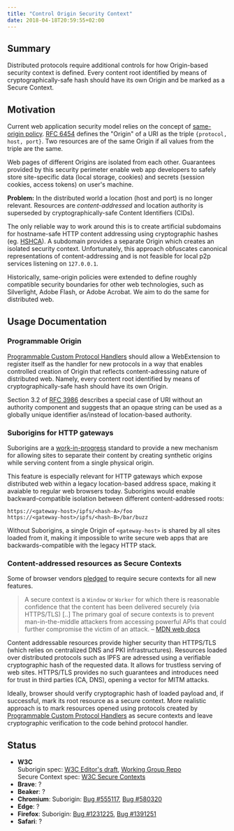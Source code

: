 ```yaml
---
title: "Control Origin Security Context"
date: 2018-04-18T20:59:55+02:00
---
```


## Summary

Distributed protocols require additional controls for how Origin-based security
context is defined.  Every content root identified by means of
cryptographically-safe hash should have its own Origin and be marked as a
Secure Context.

## Motivation

Current web application security model relies on the concept of [same-origin
policy](https://en.wikipedia.org/wiki/Same-origin_policy). 
[RFC 6454](https://tools.ietf.org/html/rfc6454) defines the "Origin" of a URI as the triple `{protocol, host, port}`.
Two resources are of the same Origin if all values from the triple are the same.

Web pages of different Origins are isolated from each other. Guarantees
provided by this security perimeter enable web app developers to safely store
site-specific data (local storage, cookies) and secrets (session cookies,
access tokens) on user's machine.

**Problem:** In the distributed world a location (host and port) is no longer
relevant. Resources are _content-addressed_ and location authority is
superseded by cryptographically-safe Content Identifiers (CIDs).

The only reliable way to work around this is to create artificial subdomains
for hostname-safe HTTP content addressing using cryptographic hashes (eg.
[HSHCA](https://github.com/neocities/hshca)). A subdomain provides a separate
Origin which creates an isolated security context.  Unfortunately, this
approach obfuscates canonical representations of content-addressing and is not
feasible for local p2p services listening on `127.0.0.1`.

Historically, same-origin policies were extended to define roughly compatible
security boundaries for other web technologies, such as Silverlight, Adobe
Flash, or Adobe Acrobat.  We aim to do the same for distributed web.


## Usage Documentation


### Programmable Origin

[Programmable Custom Protocol Handlers](/programmable-custom-protocol-handlers)
should allow a WebExtension to register itself as the handler for new protocols
in a way that enables controlled creation of Origin that reflects
content-adressing nature of distributed web. Namely, every content root
identified by means of cryptographically-safe hash should have its own Origin.

Section 3.2 of [RFC 3986](https://tools.ietf.org/html/rfc3986) describes a
special case of URI without an authority component and suggests that an opaque
string can be used as a globally unique identifier as/instead of location-based
authority.


### Suborigins for HTTP gateways


Suborigins are a
[work-in-progress](https://w3c.github.io/webappsec-suborigins/) standard to
provide a new mechanism for allowing sites to separate their content by
creating synthetic origins while serving content from a single physical origin.


This feature is especially relevant for HTTP gateways which expose distributed
web within a legacy location-based address space, making it avaiable to regular
web browsers today.  Suborigins would enable backward-compatible isolation
between different content-addressed roots:

    https://<gateway-host>/ipfs/<hash-A>/foo
    https://<gateway-host>/ipfs/<hash-B>/bar/buzz

Without Suborigins, a single Origin of `<gateway-host>` is shared by all sites loaded
from it, making it impossible to write secure web apps that are
backwards-compatible with the legacy HTTP stack.


### Content-addressed resources as Secure Contexts

Some of browser vendors [pledged](https://blog.mozilla.org/security/2018/01/15/secure-contexts-everywhere/) to require secure contexts for all new features.

> A secure context is a `Window` or `Worker` for which there is reasonable
confidence that the content has been delivered securely  (via HTTPS/TLS) [..]
The primary goal of secure contexts is to prevent man-in-the-middle attackers
from accessing powerful APIs that could further compromise the victim of an
attack.  – [MDN web docs](https://developer.mozilla.org/en-US/docs/Web/Security/Secure_Contexts)


Content addressable resources provide higher security than HTTPS/TLS (which
relies on centralized DNS and PKI infrastructures).  Resources loaded over
distributed protocols such as IPFS are adressed using a verifiable
cryptographic hash of the requested data.  It allows for trustless serving of
web sites.  HTTPS/TLS provides no such guarantees and introduces need for trust
in third parties (CA, DNS), opening a vector for MITM attacks.

Ideally, browser should verify cryptographic hash of loaded payload and, if
successful, mark its root resource as a secure context.  More realistic
approach is to mark resources opened using protocols created by [Programmable
Custom Protocol Handlers](/programmable-custom-protocol-handlers) as secure
contexts and leave cryptographic verification to the code behind protocol
handler.


## Status

- **W3C**  
  Suborigin spec: [W3C Editor's draft](https://w3c.github.io/webappsec-suborigins/), [Working Group Repo](https://github.com/w3c/webappsec-suborigins)  
  Secure Context spec: [W3C Secure Contexts](https://w3c.github.io/webappsec-secure-contexts/)
- **Brave**: ?
- **Beaker**: ?
- **Chromium**: Suborigin: [Bug #555117](https://bugs.chromium.org/p/chromium/issues/detail?id=555117), [Bug #580320](https://bugs.chromium.org/p/chromium/issues/detail?id=580320)
- **Edge**: ?
- **Firefox**: Suborigin: [Bug #1231225](https://bugzilla.mozilla.org/show_bug.cgi?id=1231225), [Bug #1391251](https://bugzilla.mozilla.org/show_bug.cgi?id=1391251)
- **Safari**: ?

